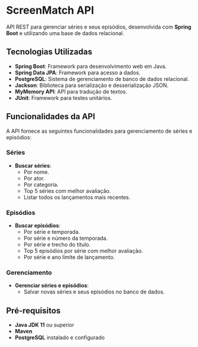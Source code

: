 # ScreenMatch API

API REST para gerenciar séries e seus episódios, desenvolvida com **Spring Boot** e utilizando uma base de dados relacional.

## Tecnologias Utilizadas

- **Spring Boot**: Framework para desenvolvimento web em Java.
- **Spring Data JPA**: Framework para acesso a dados.
- **PostgreSQL**: Sistema de gerenciamento de banco de dados relacional.
- **Jackson**: Biblioteca para serialização e desserialização JSON.
- **MyMemory API**: API para tradução de textos.
- **JUnit**: Framework para testes unitários.

## Funcionalidades da API

A API fornece as seguintes funcionalidades para gerenciamento de séries e episódios:

### Séries
- **Buscar séries**:
    - Por nome.
    - Por ator.
    - Por categoria.
    - Top 5 séries com melhor avaliação.
    - Listar todos os lançamentos mais recentes.

### Episódios
- **Buscar episódios**:
    - Por série e temporada.
    - Por série e número da temporada.
    - Por série e trecho do título.
    - Top 5 episódios por série com melhor avaliação.
    - Por série e ano limite de lançamento.

### Gerenciamento
- **Gerenciar séries e episódios**:
    - Salvar novas séries e seus episódios no banco de dados.

## Pré-requisitos

- **Java JDK 11** ou superior
- **Maven**
- **PostgreSQL** instalado e configurado

